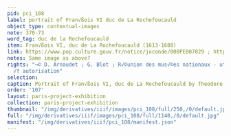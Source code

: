 ```yaml
---
pid: pci_108
label: portrait of Fran√ßois VI duc de La Rochefoucauld
object_type: contextual-images
note: 370-73
word_tag: duc de la Rochefoucauld
item: Fran√ßois VI, duc de La Rochefoucauld (1613-1680)
link: https://www.pop.culture.gouv.fr/notice/joconde/000PE007029 ; https://www.photo.rmn.fr/archive/85-001723-2C6NU0NZGGSS.html
notes: Same image as above?
rights: "¬© D. Arnaudet ; G. Blot ; R√©union des mus√©es nationaux - utilisation soumise
  √† autorisation"
selection: 
caption: Portrait of Fran√ßois VI, duc de La Rochefoucauld by Theodore Chasseriau
order: '107'
layout: paris-project-exhibition
collection: paris-project-exhibition
thumbnail: "/img/derivatives/iiif/images/pci_108/full/250,/0/default.jpg"
full: "/img/derivatives/iiif/images/pci_108/full/1140,/0/default.jpg"
manifest: "/img/derivatives/iiif/pci_108/manifest.json"
---
```

